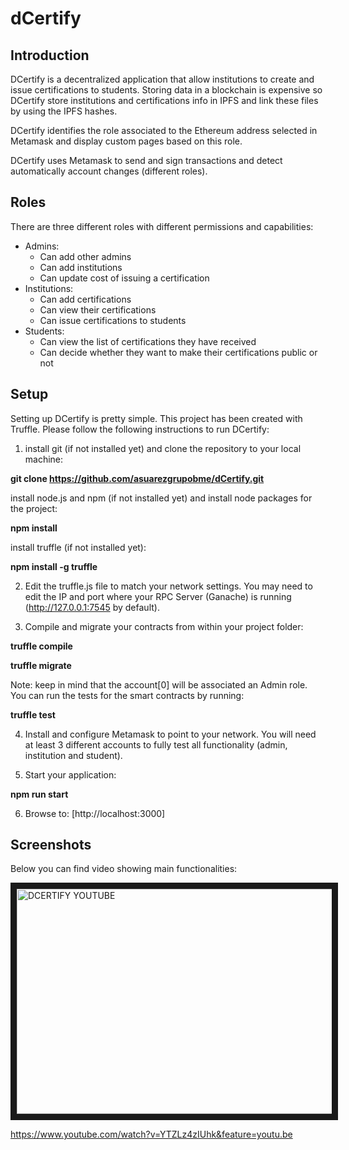 # dCertify
## Introduction
DCertify is a decentralized application that allow institutions to create and issue certifications to students. Storing data in a blockchain is expensive so DCertify store institutions and certifications info in IPFS and link these files by using the IPFS hashes.

DCertify identifies the role associated to the Ethereum address selected in Metamask and display custom pages based on this role.

DCertify uses Metamask to send and sign transactions and detect automatically account changes (different roles).


## Roles
There are three different roles with different permissions and capabilities:
- Admins:
    - Can add other admins
    - Can add institutions 
    - Can update cost of issuing a certification
- Institutions:
    - Can add certifications
    - Can view their certifications
    - Can issue certifications to students
- Students:
    - Can view the list of certifications they have received
    - Can decide whether they want to make their certifications public or not

## Setup
Setting up DCertify is pretty simple. This project has been created with Truffle. Please follow the following instructions to run DCertify:

1. install git (if not installed yet) and clone the repository to your local machine:

**git clone https://github.com/asuarezgrupobme/dCertify.git**

install node.js and npm (if not installed yet) and install node packages for the project:

**npm install**

install truffle (if not installed yet):

**npm install -g truffle**

2. Edit the truffle.js file to match your network settings. You may need to edit the IP and port where your RPC Server (Ganache) is running (http://127.0.0.1:7545 by default).

3. Compile and migrate your contracts from within your project folder:

**truffle compile**

**truffle migrate**

Note: keep in mind that the account[0] will be associated an Admin role. You can run the tests for the smart contracts by running:

**truffle test**

4. Install and configure Metamask to point to your network. You will need at least 3 different accounts to fully test all functionality (admin, institution and student).

5. Start your application:

**npm run start**

6. Browse to:
[http://localhost:3000]


## Screenshots
Below you can find video showing main functionalities:

<a href="http://www.youtube.com/watch?feature=player_embedded&v=YTZLz4zIUhk
" target="_blank"><img src="http://img.youtube.com/vi/YTZLz4zIUhk/0.jpg" 
alt="DCERTIFY YOUTUBE" width="640" height="360" border="10" /></a>

https://www.youtube.com/watch?v=YTZLz4zIUhk&feature=youtu.be




